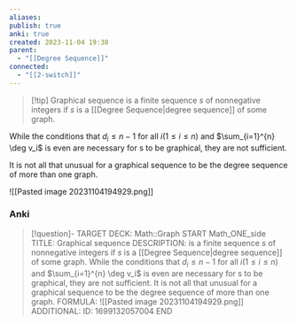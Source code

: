 ```yaml
---
aliases: 
publish: true
anki: true
created: 2023-11-04 19:38
parent:
  - "[[Degree Sequence]]"
connected:
  - "[[2-switch]]"
---
```


> [!tip] Graphical sequence
is a finite sequence $s$ of nonnegative integers
if $s$ is a [[Degree Sequence|degree sequence]]  of some graph.

While the conditions that $d_i ≤ n − 1$ for all $i (1 ≤ i ≤ n)$ and $\sum_{i=1}^{n} \deg v_i$ is even are necessary for s to be graphical, they are not sufficient.

It is not all that unusual for a graphical sequence to be the degree sequence of more than one graph.

![[Pasted image 20231104194929.png]]


### Anki
> [!question]-
TARGET DECK: Math::Graph
START
Math_ONE_side
TITLE: Graphical sequence
DESCRIPTION: is a finite sequence $s$ of nonnegative integers
if $s$ is a [[Degree Sequence|degree sequence]]  of some graph.
While the conditions that $d_i ≤ n − 1$ for all $i (1 ≤ i ≤ n)$ and $\sum_{i=1}^{n} \deg v_i$ is even are necessary for s to be graphical, they are not sufficient.
It is not all that unusual for a graphical sequence to be the degree sequence of more than one graph.
FORMULA: ![[Pasted image 20231104194929.png]]
ADDITIONAL:
ID: 1699132057004
END





